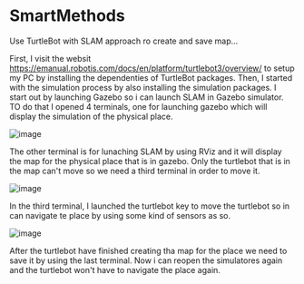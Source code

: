 # SmartMethods

Use TurtleBot with SLAM approach ro create and save map...

First, I visit the websit https://emanual.robotis.com/docs/en/platform/turtlebot3/overview/ to setup my PC by installing the dependenties of TurtleBot packages.
Then, I started with the simulation process by also installing the simulation packages.
I start out by launching Gazebo so i can launch SLAM in Gazebo simulator. TO do that I opened 4 terminals, one for launching gazebo which will display the simulation of the physical place.

![image](https://user-images.githubusercontent.com/85957795/123009645-c742e480-d3c5-11eb-8c88-93d3ee3028cf.jpeg)


The other terminal is for lunaching SLAM by using RViz and it will display the map for the physical place that is in gazebo. Only the turtlebot that is in the map can't move so we need a third terminal in order to move it.

![image](https://user-images.githubusercontent.com/85957795/123009682-daee4b00-d3c5-11eb-8964-9f0e5b6eced3.jpeg)


In the third terminal, I launched the turtlebot key to move the turtlebot so in can navigate te place by using some kind of sensors as so.


![image](https://user-images.githubusercontent.com/85957795/123009738-f5282900-d3c5-11eb-89fc-c7b6a8b8accc.jpeg)



After the turtlebot have finished creating tha map for the place we need to save it by using the last terminal. Now i can reopen the simulatores again and the turtlebot won't have to navigate the place again. 
